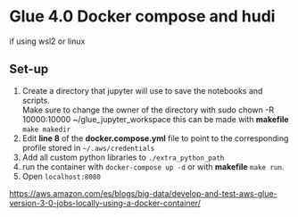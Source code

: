 # Glue 4.0 Docker compose and hudi
if using wsl2 or linux
## Set-up
1. Create a directory that jupyter will use to save the notebooks and scripts.  
Make sure to change the owner of the directory with sudo chown -R 10000:10000 ~/glue_jupyter_workspace
this can be made with **makefile** `make makedir`
2. Edit **line 8** of the **docker.compose.yml** file to point to the corresponding profile stored in `~/.aws/credentials`
3. Add all custom python libraries to `./extra_python_path`
4. run the container with `docker-compose up -d` or with **makefile** `make run`.
5. Open `localhost:8080`


https://aws.amazon.com/es/blogs/big-data/develop-and-test-aws-glue-version-3-0-jobs-locally-using-a-docker-container/


